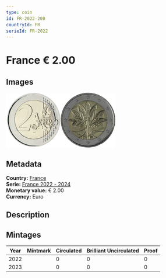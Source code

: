 ```yaml
---
type: coin
id: FR-2022-200
countryId: FR
serieId: FR-2022
---
```


# France € 2.00

## Images

<img src="../../../Images/common-2007-200.webp" height="150" alt="Front image"><img src="Images/france-2022-200.webp" height="150" alt="Back image">

## Metadata

**Country:** [France](../index.md)\
**Serie:** [France 2022 - 2024](index.md)\
**Monetary value:** € 2.00\
**Currency:** Euro

## Description

## Mintages

| Year | Mintmark | Circulated | Brilliant Uncirculated | Proof |
| ---- | -------- | ---------- | ---------------------- | ----- |
| 2022 |          | 0          | 0                      | 0     |
| 2023 |          | 0          | 0                      | 0     |

